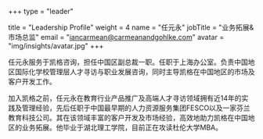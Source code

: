 +++
type = "leader"

title = "Leadership Profile"
weight = 4
name = "任元永"
jobTitle = "业务拓展&市场总监"
email = "iancarmean@carmeanandgohlke.com"
avatar = "img/insights/avatar.jpg"
+++

 任元永服务于凯格咨询，担任中国区副总裁一职。任职于上海办公室。负责中国地区国际化学校管理层人才寻访与职业发展咨询，同时主导凯格在中国地区的市场及客户开发工作。

加入凯格之前，任元永在教育行业产品推广及高端人才寻访领域拥有近14年的实践及管理经验，先后任职于中国最早期的人力资源服务集团FESCO以及一家芬兰教育科技公司。其在该领域丰富的客户开发及市场经验，高效地助力凯格在中国地区的业务拓展。他毕业于湖北理工学院，目前正在攻读杜伦大学MBA。